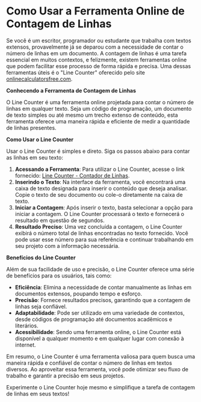 Como Usar a Ferramenta Online de Contagem de Linhas
===================================================

Se você é um escritor, programador ou estudante que trabalha com textos extensos, provavelmente já se deparou com a necessidade de contar o número de linhas em um documento. A contagem de linhas é uma tarefa essencial em muitos contextos, e felizmente, existem ferramentas online que podem facilitar esse processo de forma rápida e precisa. Uma dessas ferramentas úteis é o "Line Counter" oferecido pelo site [onlinecalculatorsfree.com](http://onlinecalculatorsfree.com).

**Conhecendo a Ferramenta de Contagem de Linhas**

O Line Counter é uma ferramenta online projetada para contar o número de linhas em qualquer texto. Seja um código de programação, um documento de texto simples ou até mesmo um trecho extenso de conteúdo, esta ferramenta oferece uma maneira rápida e eficiente de medir a quantidade de linhas presentes.

**Como Usar o Line Counter**

Usar o Line Counter é simples e direto. Siga os passos abaixo para contar as linhas em seu texto:

1. **Acessando a Ferramenta**: Para utilizar o Line Counter, acesse o link fornecido: [Line Counter - Contador de Linhas](https://www.onlinecalculatorsfree.com/pt/tools/line-counter.html).
2. **Inserindo o Texto**: Na interface da ferramenta, você encontrará uma caixa de texto designada para inserir o conteúdo que deseja analisar. Copie o texto de seu documento ou cole-o diretamente na caixa de texto.
3. **Iniciar a Contagem**: Após inserir o texto, basta selecionar a opção para iniciar a contagem. O Line Counter processará o texto e fornecerá o resultado em questão de segundos.
4. **Resultado Preciso**: Uma vez concluída a contagem, o Line Counter exibirá o número total de linhas encontradas no texto fornecido. Você pode usar esse número para sua referência e continuar trabalhando em seu projeto com a informação necessária.

**Benefícios do Line Counter**

Além de sua facilidade de uso e precisão, o Line Counter oferece uma série de benefícios para os usuários, tais como:

- **Eficiência**: Elimina a necessidade de contar manualmente as linhas em documentos extensos, poupando tempo e esforço.
- **Precisão**: Fornece resultados precisos, garantindo que a contagem de linhas seja confiável.
- **Adaptabilidade**: Pode ser utilizado em uma variedade de contextos, desde códigos de programação até documentos acadêmicos e literários.
- **Acessibilidade**: Sendo uma ferramenta online, o Line Counter está disponível a qualquer momento e em qualquer lugar com conexão à internet.

Em resumo, o Line Counter é uma ferramenta valiosa para quem busca uma maneira rápida e confiável de contar o número de linhas em textos diversos. Ao aproveitar essa ferramenta, você pode otimizar seu fluxo de trabalho e garantir a precisão em seus projetos.

Experimente o Line Counter hoje mesmo e simplifique a tarefa de contagem de linhas em seus textos!
